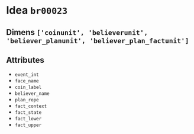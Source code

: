# Idea `br00023`

## Dimens `['coinunit', 'believerunit', 'believer_planunit', 'believer_plan_factunit']`

## Attributes
- `event_int`
- `face_name`
- `coin_label`
- `believer_name`
- `plan_rope`
- `fact_context`
- `fact_state`
- `fact_lower`
- `fact_upper`
